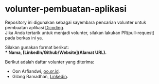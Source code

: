# volunter-pembuatan-aplikasi
Repository ini digunakan sebagai sayembara pencarian volunter untuk pembuatan aplikasi [Dicoding](www.dicoding.com).<br>
Jika Anda tertarik untuk menjadi volunter, silakan lakukan PR(pull-request) pada berkas ini ya.<br>

Silakan gunakan format berikut:<br>
**\* Nama, [LinkedIn/Github/Website](Alamat URL).**

Berikut adalah daftar volunter yang diterima:
* Oon Arfiandwi, [oo.or.id](https://oo.or.id).
* Gilang Ramadhan, [Linkedin](https://www.linkedin.com/in/gilang-adhan/).
